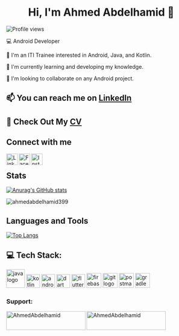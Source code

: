   <div align="center">
  <h1>Hi, I'm Ahmed Abdelhamid 👋</h1>
</div>


  ![Profile views](https://komarev.com/ghpvc/?username=ahmedabdelhamid399)

💻 Android Developer 

🌱 I'm an ITI Trainee interested in Android, Java, and Kotlin.

🌱 I'm currently learning and developing my knowledge.

💞️ I'm looking to collaborate on any Android project.

## 📫 You can reach me on [LinkedIn](https://www.linkedin.com/in/ahmed-aabdelhamid/)

## 📄 Check Out My [CV](https://drive.google.com/file/d/1rEKzEtiXPmgKHlC_9WcUJuGLUlDIjsLf/view?usp=sharing)
   
  ## Connect with me

[<img align="left" alt="LinkedIn" width="30px" src="https://www.vectorlogo.zone/logos/linkedin/linkedin-icon.svg" />](https://www.linkedin.com/in/ahmed-aabdelhamid/)
[<img align="left" alt="Facebook" width="30px" src="https://raw.githubusercontent.com/rahuldkjain/github-profile-readme-generator/master/src/images/icons/Social/facebook.svg" />](https://www.facebook.com/Ahmdaabdelhamid)
[<img align="left" alt="Instagram" width="30px" src="https://www.vectorlogo.zone/logos/instagram/instagram-icon.svg" />](https://www.instagram.com/ahmdaabdelhamid/)<br>

 ## Stats 

[![Anurag's GitHub stats](https://github-readme-stats.vercel.app/api?username=ahmedabdelhamid399&theme=radical)](https://github.com/anuraghazra/github-readme-stats)

<p><img align="center" src="https://github-readme-streak-stats.herokuapp.com/?user=ahmedabdelhamid399&" alt="ahmedabdelhamid399" /></p>

## Languages and Tools

[![Top Langs](https://github-readme-stats.vercel.app/api/top-langs/?username=ahmedabdelhamid399&layout=compact)](https://github.com/anuraghazra/github-readme-stats)

## 💻 Tech Stack:
<p align="left">
<img src="https://cdn.jsdelivr.net/gh/devicons/devicon/icons/java/java-original-wordmark.svg" height="49" width="49" alt="java logo" />
<img src="https://github.com/noureldensaid/noureldensaid/assets/93207605/98209d18-57e3-4a62-9895-68993b5b6ba7" height="36" width="36" alt="kotlin logo" />
<img src="https://cdn.jsdelivr.net/gh/devicons/devicon/icons/androidstudio/androidstudio-original.svg" height="36" width="36" alt="android logo" />
<img src="https://cdn.jsdelivr.net/gh/devicons/devicon/icons/dart/dart-original.svg" height="36" width="36" alt="dart" />
<img src="https://cdn.jsdelivr.net/gh/devicons/devicon/icons/flutter/flutter-original.svg" height="36" width="36" alt="flutter" />
<img src="https://cdn.jsdelivr.net/gh/devicons/devicon/icons/firebase/firebase-plain.svg" height="39" width="39" alt="firebase logo" />
<img src="https://cdn.jsdelivr.net/gh/devicons/devicon/icons/git/git-original.svg" height="39" width="39" alt="git logo" />
<img src="https://github.com/noureldensaid/noureldensaid/assets/93207605/db83f659-23b4-4154-a211-0a6fd2b1316e" height="39" width="39" alt="postman logo" />
<img src="https://cdn.jsdelivr.net/gh/devicons/devicon/icons/gradle/gradle-plain.svg" height="39" width="39" alt="gradle logo" />
</p>

### Support:
<p><a href="https://bmc.link/AhmedAelhamid"> <img align="left" src="https://cdn.buymeacoffee.com/buttons/v2/default-yellow.png" height="50" width="210" alt="AhmedAbdelhamid" /></a><a href="ko-fi.com/ahmedabdelhamid"> <img align="left" src="https://cdn.ko-fi.com/cdn/kofi3.png?v=3" height="50" width="210" alt="AhmedAbdelhamid" /></a></p><br><br>
